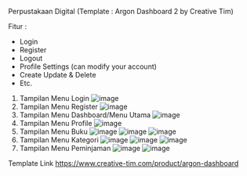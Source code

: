 Perpustakaan Digital (Template : Argon Dashboard 2 by Creative Tim)

Fitur :
- Login
- Register
- Logout
- Profile Settings (can modify your account)
- Create Update & Delete 
- Etc.

1. Tampilan Menu Login
   ![image](https://github.com/rsyaaaa/ujikom_digitalperpus/assets/140677867/ece2e5df-74d4-4c89-9e03-638433f4895d)
2. Tampilan Menu Register
   ![image](https://github.com/rsyaaaa/ujikom_digitalperpus/assets/140677867/16536e27-ebf4-4d46-8c81-6f2b6faf0a02)
3. Tampilan Menu Dashboard/Menu Utama
   ![image](https://github.com/rsyaaaa/ujikom_digitalperpus/assets/140677867/f6e3a2a2-cf92-4c7a-b039-db73af31974f)
4. Tampilan Menu Profile
   ![image](https://github.com/rsyaaaa/ujikom_digitalperpus/assets/140677867/bde889df-4864-4968-b0d5-91abcab086ca)
5. Tampilan Menu Buku
   ![image](https://github.com/rsyaaaa/ujikom_digitalperpus/assets/140677867/8faf61fb-907c-4811-a4e1-da2115c4ec9f)
   ![image](https://github.com/rsyaaaa/ujikom_digitalperpus/assets/140677867/92bd127d-8aec-48f6-93ea-9bf34feb575b)
   ![image](https://github.com/rsyaaaa/ujikom_digitalperpus/assets/140677867/2503232b-e54f-43d5-8b84-093ff8b49bee)
6. Tampilan Menu Kategori
   ![image](https://github.com/rsyaaaa/ujikom_digitalperpus/assets/140677867/54174913-2d38-42ff-ae80-3950a48df494)
   ![image](https://github.com/rsyaaaa/ujikom_digitalperpus/assets/140677867/1aeef60f-af9b-44e3-ac1e-8e227ff8942c)
   ![image](https://github.com/rsyaaaa/ujikom_digitalperpus/assets/140677867/4d400256-b758-4c1b-9b98-c20a264a93f9)
7. Tampilan Menu Peminjaman
   ![image](https://github.com/rsyaaaa/ujikom_digitalperpus/assets/140677867/ef9c8a6d-be08-4423-be30-7947cf3ea4f3)
   ![image](https://github.com/rsyaaaa/ujikom_digitalperpus/assets/140677867/0b7d8c7a-27ee-4715-88ff-63e3466ff610)

Template Link
https://www.creative-tim.com/product/argon-dashboard








   




